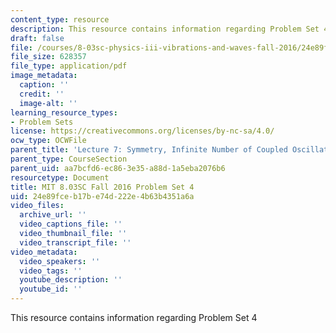 ```yaml
---
content_type: resource
description: This resource contains information regarding Problem Set 4
draft: false
file: /courses/8-03sc-physics-iii-vibrations-and-waves-fall-2016/24e89fceb17be74d222e4b63b4351a6a_MIT8_03SCF16_ProblemSet4.pdf
file_size: 628357
file_type: application/pdf
image_metadata:
  caption: ''
  credit: ''
  image-alt: ''
learning_resource_types:
- Problem Sets
license: https://creativecommons.org/licenses/by-nc-sa/4.0/
ocw_type: OCWFile
parent_title: 'Lecture 7: Symmetry, Infinite Number of Coupled Oscillators'
parent_type: CourseSection
parent_uid: aa7bcfd6-ec86-3e35-a88d-1a5eba2076b6
resourcetype: Document
title: MIT 8.03SC Fall 2016 Problem Set 4
uid: 24e89fce-b17b-e74d-222e-4b63b4351a6a
video_files:
  archive_url: ''
  video_captions_file: ''
  video_thumbnail_file: ''
  video_transcript_file: ''
video_metadata:
  video_speakers: ''
  video_tags: ''
  youtube_description: ''
  youtube_id: ''
---
```

This resource contains information regarding Problem Set 4